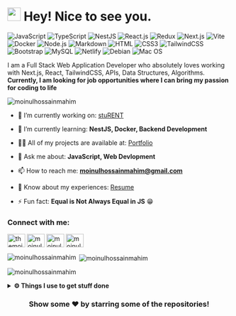 <h1><img src="https://emojis.slackmojis.com/emojis/images/1531849430/4246/blob-sunglasses.gif?1531849430" width="30"/> Hey! Nice to see you.</h1>

![JavaScript](https://img.shields.io/badge/JavaScript-F7DF1E?style=flat-square&logo=javascript&logoColor=black)
![TypeScript](https://img.shields.io/badge/TypeScript-007ACC?style=flat-square&logo=typescript&logoColor=white)
![NestJS](https://img.shields.io/badge/NestJS-E0234D?style=flat-square&logo=nestjs&logoColor=white)
![React.js](https://img.shields.io/badge/React.js-0081CB?style=flat-square&logo=react&logoColor=61DAFB)
![Redux](https://img.shields.io/badge/Redux-563D7C?style=flat-square&logo=redux&logoColor=white)
![Next.js](https://img.shields.io/badge/Next.js-000000?style=flat-square&logo=next.js&logoColor=white)
![Vite](https://img.shields.io/badge/Vite-593D88?style=flat-square&logo=vite&logoColor=white)
![Docker](https://img.shields.io/badge/Docker-0CC1F3?style=flat-square&logo=docker&logoColor=white)
![Node.js](https://img.shields.io/badge/Node.js-43853D?style=flat-square&logo=node.js&logoColor=white)
![Markdown](https://img.shields.io/badge/Markdown-000000?style=flat-square&logo=markdown&logoColor=white)
![HTML](https://img.shields.io/badge/HTML5-E34F26?style=flat-square&logo=html5&logoColor=white)
![CSS3](https://img.shields.io/badge/CSS3-1572B6?style=flat-square&logo=css3&logoColor=white)
![TailwindCSS](https://img.shields.io/badge/Tailwind_CSS-38B2AC?style=flat-square&logo=tailwind-css&logoColor=white)
![Bootstrap](https://img.shields.io/badge/Bootstrap-563D7C?style=flat-square&logo=bootstrap&logoColor=white)
![MySQL](https://img.shields.io/badge/MySQL-005C84?style=flat-square&logo=mysql&logoColor=white)
![Netlify](https://img.shields.io/badge/Netlify-00C7B7?style=flat-square&logo=netlify&logoColor=white)
![Debian](https://img.shields.io/badge/Debian-A81D33?style=flat-square&logo=debian&logoColor=white)
![Mac OS](https://img.shields.io/badge/macOS-000000?style=flat-square&logo=apple&logoColor=white)

I am a Full Stack Web Application Developer who absolutely loves working with Next.js, React, TailwindCSS, APIs, Data Structures, Algorithms. **Currently, I am looking for job opportunities where I can bring my passion for coding to life**

<p align="left"> <img src="https://komarev.com/ghpvc/?username=moinulhossainmahim&label=Profile%20views&color=0e75b6&style=flat" alt="moinulhossainmahim" /> </p>

- 🔭 I’m currently working on: [stuRENT](https://sturent.vercel.app/)

- 🌱 I’m currently learning: **NestJS, Docker, Backend Development**

- 👨‍💻 All of my projects are available at: [Portfolio](https://mahim.dev)

- 💬 Ask me about: **JavaScript, Web Devlopment**

- 📫 How to reach me: **moinulhossainmahim@gmail.com**

- 📄 Know about my experiences: [Resume](https://drive.google.com/file/d/12-N_JNLSNs2m7MM0Oj7cr_WsSrjX-Nph/view?usp=sharing)

- ⚡ Fun fact: **Equal is Not Always Equal in JS** 😁

<h3 align="left">Connect with me:</h3>
<p align="left">
<a href="https://linkedin.com/in/themoinul" target="blank"><img align="center" src="https://raw.githubusercontent.com/rahuldkjain/github-profile-readme-generator/master/src/images/icons/Social/linked-in-alt.svg" alt="themoinul" height="30" width="40" /></a>
<a href="https://fb.com/moinulhossainmahim" target="blank"><img align="center" src="https://raw.githubusercontent.com/rahuldkjain/github-profile-readme-generator/master/src/images/icons/Social/facebook.svg" alt="moinulhossainmahim" height="30" width="40" /></a>
<a href="https://www.hackerrank.com/moinulhossain" target="blank"><img align="center" src="https://raw.githubusercontent.com/rahuldkjain/github-profile-readme-generator/master/src/images/icons/Social/hackerrank.svg" alt="moinulhossain" height="30" width="40" /></a>
<a href="https://codeforces.com/profile/moinulhossainmahim" target="blank"><img align="center" src="https://raw.githubusercontent.com/rahuldkjain/github-profile-readme-generator/master/src/images/icons/Social/codeforces.svg" alt="moinulhossainmahim" height="30" width="40" /></a>
</p>

<p><img align="left" src="https://github-readme-stats.vercel.app/api/top-langs?username=moinulhossainmahim&show_icons=true&locale=en&layout=compact" alt="moinulhossainmahim" /></p>

<p>&nbsp;<img align="center" src="https://github-readme-stats.vercel.app/api?username=moinulhossainmahim&show_icons=true&locale=en" alt="moinulhossainmahim" /></p>

<p><img align="center" src="https://github-readme-streak-stats.herokuapp.com/?user=moinulhossainmahim&" alt="moinulhossainmahim" /></p>

<div>

<details>
  <br />
  <summary><b>⚙️ Things I use to get stuff done</b></summary>
  	<ul>
  	    <li><b>OS:</b> MacOS 13 Ventura</li>
	    <li><b>Laptop: </b> ThinkPad X1 Carbon</li>
  	    <li><b>Browser: </b> Chrome, Safari, Firefox</li>
	    <li><b>Terminal: </b> ZSH: Oh My Zsh (PowerLevel10k)</li>
	    <li><b>Code Editor:</b> VSCode - The best editor out there</li>
 	    <li><b>Other Tools:</b> Postman, Trello, Google keep, Google Tasks</li>
	    <li><b>To Stay Updated:</b> Medium, Dev, Hacker News</li>
	</ul>
</details>
<div align="center">
	
### Show some ❤️ by starring some of the repositories!

</div>

</div>
